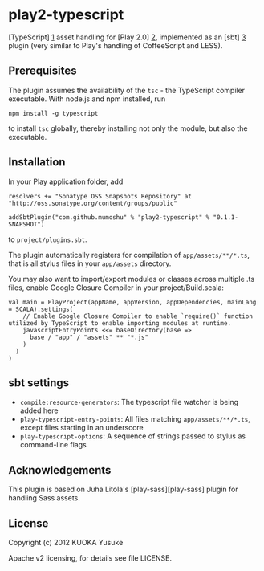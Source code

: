 play2-typescript
===========

[TypeScript] [1] asset handling for [Play 2.0] [2], implemented as an [sbt] [3]
plugin (very similar to Play's handling of CoffeeScript and LESS).

Prerequisites
-------------

The plugin assumes the availability of the `tsc` -  the TypeScript compiler executable. With
node.js and npm installed, run

    npm install -g typescript

to install `tsc` globally, thereby installing not only the module, but also the executable.

Installation
------------

In your Play application folder, add

    resolvers += "Sonatype OSS Snapshots Repository" at "http://oss.sonatype.org/content/groups/public"

    addSbtPlugin("com.github.mumoshu" % "play2-typescript" % "0.1.1-SNAPSHOT")

to `project/plugins.sbt`.

The plugin automatically registers for compilation of `app/assets/**/*.ts`, that is all stylus files in your `app/assets` directory.

You may also want to import/export modules or classes across multiple .ts files, enable Google Closure Compiler in your project/Build.scala:

```
val main = PlayProject(appName, appVersion, appDependencies, mainLang = SCALA).settings(
    // Enable Google Closure Compiler to enable `require()` function utilized by TypeScript to enable importing modules at runtime.
    javascriptEntryPoints <<= baseDirectory(base =>
      base / "app" / "assets" ** "*.js"
    )
  )
)
```

sbt settings
------------

  - `compile:resource-generators`: The typescript file watcher is being added here
  - `play-typescript-entry-points`: All files matching `app/assets/**/*.ts`, except files starting in an underscore
  - `play-typescript-options`: A sequence of strings passed to stylus as command-line flags

Acknowledgements
----------------

This plugin is based on Juha Litola's [play-sass][play-sass] plugin for handling Sass assets.

License
-------

Copyright (c) 2012 KUOKA Yusuke

Apache v2 licensing, for details see file LICENSE.

[1]: http://www.typescriptlang.org/
[2]: http://www.playframework.org/
[3]: https://github.com/harrah/xsbt
